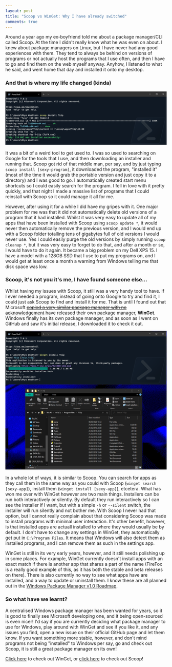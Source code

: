 ```yaml
---
layout: post
title: "Scoop vs WinGet: Why I have already switched"
comments: true
---
```


Around a year ago my ex-boyfriend told me about a package manager/CLI called Scoop. At the time I didn't really know what he was even on about. I knew about package managers on Linux, but I have never had any good experiences with them. They tend to always be behind on versions of programs or not actually host the programs that I use often, and then I have to go and find them on the web myself anyway. Anyhow, I listened to what he said, and went home that day and installed it onto my desktop.

### And that is where my life changed (kinda)

![Image of Scoop Package Manager installing 7-Zip](https://raw.githubusercontent.com/rhys-wootton/blog/master/assets/images/2020-06-06/scoop.png "Look it installed 7-Zip for me!")

It was a bit of a weird tool to get used to. I was so used to searching on Google for the tools that I use, and then downloading an installer and running that. Scoop got rid of that middle man, per say, and by just typing `scoop install [sexy-program]`, it downloaded the program, "installed it" (most of the time it would grab the portable version and just copy it to a directory) and I was good to go. I automatically created start menu shortcuts so I could easily search for the program. I fell in love with it pretty quickly, and that night I made a massive list of programs that I could reinstall with Scoop so it could manage it all for me.

However, after using it for a while I did have my gripes with it. One major problem for me was that it did not automatically delete old versions of a program that it had installed. Whilst it was very easy to update all of my apps that have been installed with Scoop using `scoop update *`, it would never then automatically remove the previous version, and I would end up with a Scoop folder totalling tens of gigabytes full of old versions I would never use. Yes I could easily purge the old versions by simply running `scoop cleanup *`, but it was very easy to forget to do that, and after a month or so, I would have to do it again. It became a big problem on my Dell XPS 15. I have a model with a 128GB SSD that I use to put my programs on, and I would get at least once a month a warning from Windows telling me that disk space was low. 

### Scoop, it's not you it's me, I have found someone else...

Whilst having my issues with Scoop, it still was a very handy tool to have. If I ever needed a program, instead of going onto Google to try and find it, I could just ask Scoop to find and install it for me. That is until I found out that Microsoft ~~[copied a very similar package manager with no acknowledgement](https://www.theverge.com/2020/6/2/21277863/microsoft-winget-windows-package-manager-appget-response-credit-comment)~~ have released their own package manager, **WinGet**. Windows finally has its own package manager, and as soon as I went on GitHub and saw it's initial release, I downloaded it to check it out.

![Image of Windows Package Manager installing 7-Zip](https://raw.githubusercontent.com/rhys-wootton/blog/master/assets/images/2020-06-06/winget.png "Look it install 7-Zip for me, but into it's proper location for a program!")

In a whole lot of ways, it is similar to Scoop. You can search for apps as they call them in the same way as you could with Scoop (`winget search [sexy-app]`), install them (`winget install [sexy-app]`), etcetera. What has won me over with WinGet however are two main things. Installers can be run both interactively or silently. By default they run interactively so I can see the installer if I want, but with a simple `-h` or `--silent` switch, the installer will run silently and not bother me. With Scoop I never had that option, but I cannot really complain about that considering Scoop was made to install programs with minimal user interaction. It's other benefit, however, is that installed apps are actuall installed to where they would usually be by default. I don't have to change any settings in WinGet, they automatically get put in `C:\Program Files`. It means that Windows will also detect them as installed programs, and I can remove them as such in the settings app. 

WinGet is still in its very early years, however, and it still needs polishing up in some places. For example, WinGet currently doesn't install apps with an exact match if there is another app that shares a part of the name (FireFox is a really good example of this, as it has both the stable and beta releases on there). There is also currently no way to see what apps have are installed, and a way to update or uninstall them. I know these are all planned out in the [Windows Package Manager v1.0 Roadmap](https://github.com/microsoft/winget-cli/blob/master/doc/windows-package-manager-v1-roadmap.md).

### So what have we learnt?

A centralised Windows package manager has been wanted for years, so it is good to finally see Microsoft developing one, and it being open-sourced is even nicer! I'd say if you are currently deciding what package manager to use for Windows, play around with WinGet and see if you like it, and any issues you find, open a new issue on their official GitHub page and let them know. If you want something more stable, however, and don't mind programs not being "installed" to Windows per say, go and check out Scoop, it is still a great package manager on its own!

[Click here](https://github.com/microsoft/winget-cli) to check out WinGet, or [click here](https://scoop.sh/) to check out Scoop!